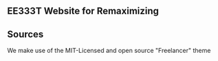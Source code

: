 ## EE333T Website for Remaximizing

## Sources
We make use of the MIT-Licensed and open source "Freelancer" theme 
